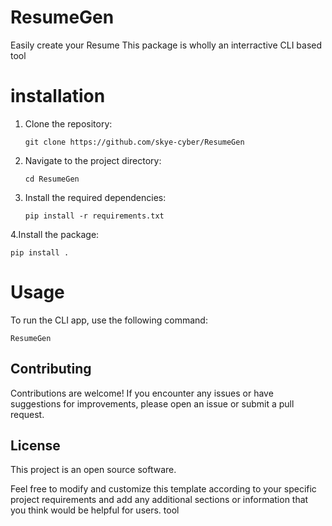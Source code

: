 # ResumeGen
Easily create your Resume
This package is wholly an interractive CLI based tool

# installation
1. Clone the repository:

   ```shell
   git clone https://github.com/skye-cyber/ResumeGen
   ```

2. Navigate to the project directory:

   ```shell
   cd ResumeGen
   ```

3. Install the required dependencies:

   ```shell
   pip install -r requirements.txt
   ```
4.Install the package:
   ```shell
   pip install .
   ```

# Usage

To run the CLI app, use the following command:

```shell
ResumeGen
```
## Contributing

Contributions are welcome! If you encounter any issues or have suggestions for improvements, please open an issue or submit a pull request.

## License

This project is an open source software.


Feel free to modify and customize this template according to your specific project requirements and add any additional sections or information that you think would be helpful for users.
 tool
